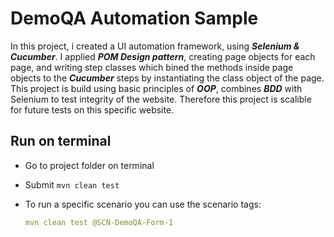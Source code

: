 # DemoQA Automation Sample
In this project, i created a UI automation framework, using _**Selenium & Cucumber**_. I applied _**POM Design pattern**_, creating page objects for each page, and writing step classes which bined the methods inside page objects to the _**Cucumber**_ steps by instantiating the class object of the page. This project is build using basic principles of _**OOP**_, combines _**BDD**_ with Selenium to test integrity of the website. Therefore this project is scalible for future tests on this specific website.

## Run on terminal

- Go to project folder on terminal

- Submit `mvn clean test`

- To run a specific scenario you can use the scenario tags:

    ```yml
    mvn clean test @SCN-DemoQA-Form-1
    ```

